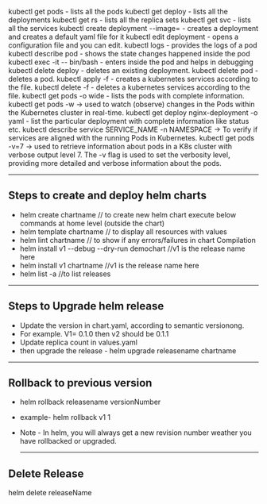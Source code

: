 kubectl get pods - lists all the pods
kubectl get deploy - lists all the deployments
kubectl get rs - lists all the replica sets
kubectl get svc - lists all the services
kubectl create deployment <deployment-name> --image=<imagename> - creates a deployment and creates a default yaml file for it
kubectl edit deployment <deployment-name> - opens a configuration file and you can edit.
kubectl logs <pod-name> -  provides the logs of a pod
kubectl describe pod <pod-name> - shows the state changes happened inside the pod
kubectl exec -it <pod-name> -- bin/bash - enters inside the pod and helps in debugging
kubectl delete deploy <deployment-name> - deletes an existing deployment.
kubectl delete pod <pod-name> - deletes a pod.
kubectl apply -f <file-name> - creates a kubernetes services according to the file.
kubectl delete -f <file-name> - deletes a kubernetes services according to the file.
kubectl get pods -o wide - lists the pods with complete information.
kubectl get pods -w   -> used to watch (observe) changes in the Pods within the Kubernetes cluster in real-time.
kubectl get deploy nginx-deployment -o yaml - list the particular deployment with complete information like status etc.
kubectl describe service SERVICE_NAME -n NAMESPACE -> To verify if services are aligned with the running Pods in Kubernetes.
kubectl get pods -v=7  -> used to retrieve information about pods in a K8s cluster with verbose output level 7. The -v flag is used to set the verbosity level, providing more detailed and verbose information about the pods.


______________________________________________________________________________________________________________________

## Steps to create and deploy helm charts

- helm create chartname    // to create new helm chart
execute below commands at home level (outside the chart)
- helm template chartname  // to display all resources with values        
- helm lint chartname      // to show if any errors/failures in chart    Compilation   
- helm install v1 --debug --dry-run demochart   //v1 is the release name here
- helm install v1 chartname //v1 is the release name here
- helm list -a      //to list releases

___________________________________________________________________________________________________________________________

## Steps to Upgrade helm release

- Update the version in chart.yaml, according to semantic versionong.
- For example. V1= 0.1.0 then v2 should be 0.1.1
- Update replica count in values.yaml
- then upgrade the release -  helm upgrade releasename chartname

__________________________________________________________________________________________________________________________

## Rollback to previous version

- helm rollback releasename versionNumber
- example- helm rollback v1 1
- Note - In helm, you will always get a new revision number weather you have rollbacked or upgraded.

  ____________________________________________________________________________________________________________________________

## Delete Release

helm delete releaseName



